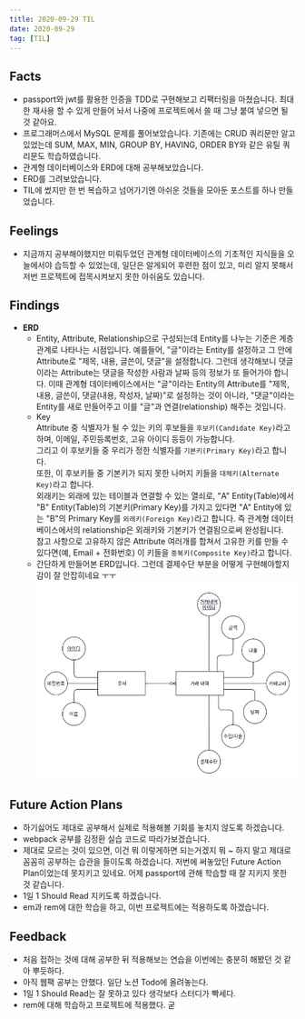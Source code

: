 ```yaml
---
title: 2020-09-29 TIL
date: 2020-09-29
tag: [TIL]
---
```


## Facts

- passport와 jwt를 활용한 인증을 TDD로 구현해보고 리팩터링을 마쳤습니다. 최대한 재사용 할 수 있게 만들어 놔서 나중에 프로젝트에서 쓸 때 그냥 붙여 넣으면 될 것 같아요.
- 프로그래머스에서 MySQL 문제를 풀어보았습니다. 기존에는 CRUD 쿼리문만 알고 있었는데 SUM, MAX, MIN, GROUP BY, HAVING, ORDER BY와 같은 유틸 쿼리문도 학습하였습니다.
- 관계형 데이터베이스와 ERD에 대해 공부해보았습니다.
- ERD를 그려보았습니다.
- TIL에 썼지만 한 번 복습하고 넘어가기엔 아쉬운 것들을 모아둔 포스트를 하나 만들었습니다.

## Feelings

- 지금까지 공부해야했지만 미뤄두었던 관계형 데이터베이스의 기초적인 지식들을 오늘에서야 습득할 수 있었는데, 일단은 알게되어 후련한 점이 있고, 미리 알지 못해서 저번 프로젝트에 접목시켜보지 못한 아쉬움도 있습니다.

## Findings

- **ERD**  
  - Entity, Attribute, Relationship으로 구성되는데 Entity를 나누는 기준은 계층 관계로 나타나는 시점입니다. 예를들어, "글"이라는 Entity를 설정하고 그 안에 Attribute로 "제목, 내용, 글쓴이, 댓글"을 설정합니다. 그런데 생각해보니 댓글이라는 Attribute는 댓글을 작성한 사람과 날짜 등의 정보가 또 들어가야 합니다. 이때 관계형 데이터베이스에서는 "글"이라는 Entity의 Attribute를 "제목, 내용, 글쓴이, 댓글(내용, 작성자, 날짜)"로 설정하는 것이 아니라, "댓글"이라는 Entity를 새로 만들어주고 이를 "글"과 연결(relationship) 해주는 것입니다.
  - Key  
    Attribute 중 식별자가 될 수 있는 키의 후보들을 `후보키(Candidate Key)`라고 하며, 이메일, 주민등록번호, 고유 아이디 등등이 가능합니다.  
    그리고 이 후보키들 중 우리가 정한 식별자를 `기본키(Primary Key)`라고 합니다.  
    또한, 이 후보키들 중 기본키가 되지 못한 나머지 키들을 `대체키(Alternate Key)`라고 합니다.  
    외래키는 외래에 있는 테이블과 연결할 수 있는 열쇠로, "A" Entity(Table)에서 "B" Entity(Table)의 기본키(Primary Key)를 가지고 있다면 "A" Entity에 있는 "B"의 Primary Key를 `외래키(Foreign Key)`라고 합니다. 즉 관계형 데이터베이스에서의 relationship은 외래키와 기본키가 연결됨으로써 완성됩니다.  
    참고 사항으로 고유하지 않은 Attribute 여러개를 합쳐서 고유한 키를 만들 수 있다면(예, Email + 전화번호) 이 키들을 `중복키(Composite Key)`라고 합니다.
  - 간단하게 만들어본 ERD입니다. 그런데 결제수단 부분을 어떻게 구현해야할지 감이 잘 안잡히네요 ㅜㅜ
    <img src='../../../images/simple-erd.png'/>

## Future Action Plans

- 하기싫어도 제대로 공부해서 실제로 적용해볼 기회를 놓치지 않도록 하겠습니다.
- webpack 공부를 김정환 실습 코드로 따라가보겠습니다.
- 제대로 모르는 것이 있으면, 이건 뭐 이렇게하면 되는거겠지 뭐 ~ 하지 말고 제대로 꼼꼼히 공부하는 습관을 들이도록 하겠습니다. 저번에 써놓았던 Future Action Plan이었는데 못지키고 있네요. 어제 passport에 관해 학습할 때 잘 지키지 못한 것 같습니다.
- 1일 1 Should Read 지키도록 하겠습니다.
- em과 rem에 대한 학습을 하고, 이번 프로젝트에는 적용하도록 하겠습니다.

## Feedback

- 처음 접하는 것에 대해 공부한 뒤 적용해보는 연습을 이번에는 충분히 해봤던 것 같아 뿌듯하다.
- 아직 웹팩 공부는 안했다. 일단 노션 Todo에 올려놓는다.
- 1일 1 Should Read는 잘 못하고 있다 생각보다 스터디가 빡세다.
- rem에 대해 학습하고 프로젝트에 적용했다. 굳
